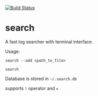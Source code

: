[![Build Status](https://travis-ci.org/jantb/search.svg?branch=master)](https://travis-ci.org/jantb/search)
# search
 
A fast log searcher with terminal interface.
 
Usage:
```
search --add <path_to_file>

search
```
Database is stored in `~/.search.db`

supports `!` operator and `=` 
